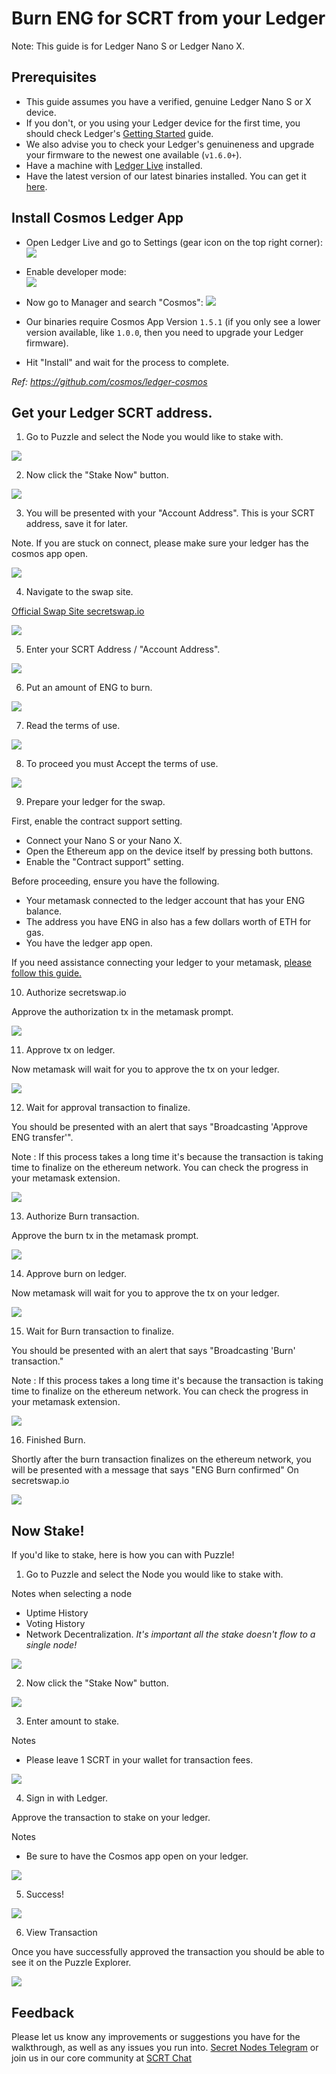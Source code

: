 # Burn ENG for SCRT from your Ledger

Note: This guide is for Ledger Nano S or Ledger Nano X.

## Prerequisites

- This guide assumes you have a verified, genuine Ledger Nano S or X device.
- If you don't, or you using your Ledger device for the first time, you should check Ledger's [Getting Started](https://support.ledger.com/hc/en-us/sections/360001415213-Getting-started) guide.
- We also advise you to check your Ledger's genuineness and upgrade your firmware to the newest one available (`v1.6.0+`).
- Have a machine with [Ledger Live](https://www.ledger.com/ledger-live) installed.
- Have the latest version of our latest binaries installed. You can get it [here](https://github.com/enigmampc/EnigmaBlockchain/releases/tag/v0.0.3).

## Install Cosmos Ledger App

- Open Ledger Live and go to Settings (gear icon on the top right corner):
  ![](https://raw.githubusercontent.com/cosmos/ledger-cosmos/master/docs/img/cosmos_app1.png)

- Enable developer mode:  
  ![](https://raw.githubusercontent.com/cosmos/ledger-cosmos/master/docs/img/cosmos_app2.png)

- Now go to Manager and search "Cosmos":
  ![](https://raw.githubusercontent.com/cosmos/ledger-cosmos/master/docs/img/cosmos_app3.png)

- Our binaries require Cosmos App Version `1.5.1` (if you only see a lower version available, like `1.0.0`, then you need to upgrade your Ledger firmware).

- Hit "Install" and wait for the process to complete.

_Ref: https://github.com/cosmos/ledger-cosmos_

## Get your Ledger SCRT address.

1. Go to Puzzle and select the Node you would like to stake with.

<img src="_media/puzzle-5.png">

2. Now click the "Stake Now" button.

<img src="_media/puzzle-6.png">

3. You will be presented with your "Account Address". This is your SCRT address, save it for later.

Note. If you are stuck on connect, please make sure your ledger has the cosmos app open.

<img src="_media/puzzle-7.png">

4. Navigate to the swap site.

[Official Swap Site secretswap.io](https://secretswap.io)

<img src="_media/secretswap-1.png">

5. Enter your SCRT Address / "Account Address".

<img src="_media/secretswap-2.png">

6. Put an amount of ENG to burn.

<img src="_media/secretswap-3.png">

7. Read the terms of use.

<img src="_media/secretswap-4.png">

8. To proceed you must Accept the terms of use.

<img src="_media/secretswap-5.png">

9. Prepare your ledger for the swap.

First, enable the contract support setting.

* Connect your Nano S or your Nano X.
* Open the Ethereum app on the device itself by pressing both buttons.
* Enable the "Contract support" setting.

Before proceeding, ensure you have the following.

* Your metamask connected to the ledger account that has your ENG balance.
* The address you have ENG in also has a few dollars worth of ETH for gas.
* You have the ledger app open.

If you need assistance connecting your ledger to your metamask, [please follow this guide.](https://metamask.zendesk.com/hc/en-us/articles/360020394612-How-to-connect-a-Trezor-or-Ledger-Hardware-Wallet)

10. Authorize secretswap.io

Approve the authorization tx in the metamask prompt.

<img src="_media/secretswap-6.png">

11. Approve tx on ledger.

Now metamask will wait for you to approve the tx on your ledger.

<img src="_media/secretswap-7.png">

12. Wait for approval transaction to finalize.

You should be presented with an alert that says "Broadcasting 'Approve ENG transfer'".

Note : If this process takes a long time it's because the transaction is taking time to finalize on the ethereum network. You can check the progress in your metamask extension.

<img src="_media/secretswap-8.png">

13. Authorize Burn transaction.

Approve the burn tx in the metamask prompt.

<img src="_media/secretswap-6.png">

14. Approve burn on ledger.

Now metamask will wait for you to approve the tx on your ledger.

<img src="_media/secretswap-7.png">

15. Wait for Burn transaction to finalize.

You should be presented with an alert that says "Broadcasting 'Burn' transaction."

Note : If this process takes a long time it's because the transaction is taking time to finalize on the ethereum network. You can check the progress in your metamask extension.

<img src="_media/secretswap-10.png">

16. Finished Burn.

Shortly after the burn transaction finalizes on the ethereum network, you will be presented with a message that says "ENG Burn confirmed" On secretswap.io

<img src="_media/secretswap-11.png">

## Now Stake!

If you'd like to stake, here is how you can with Puzzle!

1. Go to Puzzle and select the Node you would like to stake with.

Notes when selecting a node
* Uptime History
* Voting History
* Network Decentralization. *It's important all the stake doesn't flow to a single node!*

<img src="_media/puzzle-5.png">

2. Now click the "Stake Now" button.

<img src="_media/puzzle-6.png">

3. Enter amount to stake.

Notes
* Please leave 1 SCRT in your wallet for transaction fees.

<img src="_media/secretswap-13.png">

4. Sign in with Ledger.

Approve the transaction to stake on your ledger.

Notes
* Be sure to have the Cosmos app open on your ledger.

<img src="_media/secretswap-14.png">

5. Success!

<img src="_media/secretswap-15.png">

6. View Transaction

Once you have successfully approved the transaction you should be able to see it on the Puzzle Explorer.

<img src="_media/secretswap-16.png">

## Feedback

Please let us know any improvements or suggestions you have for the walkthrough, as well as any issues you run into. [Secret Nodes Telegram](https://t.me/secretnodes) or join us in our core community at [SCRT Chat](https://chat.scrt.network)

